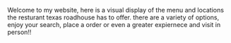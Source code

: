 Welcome to my website, here is a visual display of the menu and locations the resturant texas roadhouse has to offer. there are a variety of options, enjoy your search, place a order or even a greater expiernece and visit in person!!